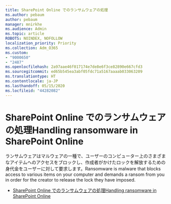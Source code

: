 ```yaml
---
title: SharePoint Online でのランサムウェアの処理
ms.author: pebaum
author: pebaum
manager: mnirkhe
ms.audience: Admin
ms.topic: article
ROBOTS: NOINDEX, NOFOLLOW
localization_priority: Priority
ms.collection: Adm_O365
ms.custom:
- "9000650"
- "2487"
ms.openlocfilehash: 2a97aae46f017174e7de8e6f3ce82890e667cfd3
ms.sourcegitcommit: ed65b545ea3abf05fdc71a5167aaaab033063209
ms.translationtype: HT
ms.contentlocale: ja-JP
ms.lasthandoff: 05/15/2020
ms.locfileid: "44282082"
---
```

# <a name="handling-ransomware-in-sharepoint-online"></a><span data-ttu-id="ca000-102">SharePoint Online でのランサムウェアの処理</span><span class="sxs-lookup"><span data-stu-id="ca000-102">Handling ransomware in SharePoint Online</span></span>

<span data-ttu-id="ca000-103">ランサムウェアはマルウェアの一種で、ユーザーのコンピューター上のさまざまなアイテムへのアクセスをブロックし、作成者がかけたロックを解放するための身代金をユーザーに対して要求します。</span><span class="sxs-lookup"><span data-stu-id="ca000-103">Ransomware is malware that blocks access to various items on your computer and demands a ransom from you in order for the creator to release the lock they have imposed.</span></span>
- [<span data-ttu-id="ca000-104">SharePoint Online でのランサムウェアの処理</span><span class="sxs-lookup"><span data-stu-id="ca000-104">Handling ransomware in SharePoint Online</span></span>](https://docs.microsoft.com/sharepoint/troubleshoot/security/handling-ransomware-in-sharepoint-online)

